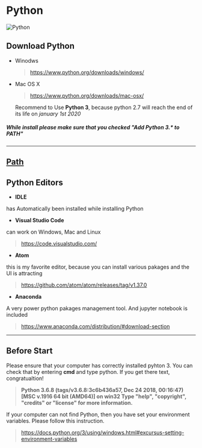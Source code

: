 # **Python** 
![Python](https://www.python.org/static/img/python-logo@2x.png)

## Download Python
  - Winodws
    > https://www.python.org/downloads/windows/
  - Mac OS X
    > https://www.python.org/downloads/mac-osx/
    
    Recommend to Use **Python 3**, because python 2.7 will reach the end of its life on *january 1st 2020*

##### While install please make sure that you checked "Add Python 3.* to PATH"
---
[Path](https://github.com/EequalsMCsquare/Python/blob/master/images/PATH.PNG 'Installation')
---


## **Python Editors**

- **IDLE**

has Automatically been installed while installing Python

- **Visual Studio Code**

can work on Windows, Mac and Linux
> https://code.visualstudio.com/

- **Atom**

 this is my favorite editor, because you can install various pakages and the UI is attracting
 
 > https://github.com/atom/atom/releases/tag/v1.37.0  


- **Anaconda**

 A very power python pakages management tool. And jupyter notebook is included

> https://www.anaconda.com/distribution/#download-section

----

## Before Start  
Please ensure that your computer has correctly installed pyhton 3. You can 
check that by entering **cmd** and type python.  If you get there text, congratualtion! 

>**Python 3.6.8 (tags/v3.6.8:3c6b436a57, Dec 24 2018, 00:16:47) [MSC v.1916 64 bit (AMD64)] on win32
Type "help", "copyright", "credits" or "license" for more information.**
>>>

If your computer can not find Python, then you have set your environment variables. Please follow this instruction.
> https://docs.python.org/3/using/windows.html#excursus-setting-environment-variables


